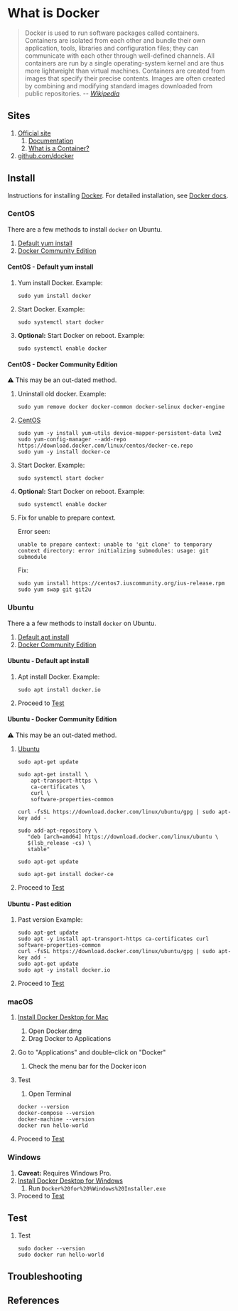 # What is Docker

> Docker is used to run software packages called containers.
> Containers are isolated from each other and bundle their own
> application, tools, libraries and configuration files;
> they can communicate with each other through well-defined channels.
> All containers are run by a single operating-system kernel
> and are thus more lightweight than virtual machines.
> Containers are created from images that specify their precise contents.
> Images are often created by combining and modifying standard
> images downloaded from public repositories.
> -- *[Wikipedia](https://en.wikipedia.org/wiki/Docker_(software))*

## Sites

1. [Official site](https://www.docker.com/)
    1. [Documentation](https://docs.docker.com)
    1. [What is a Container?](https://www.docker.com/resources/what-container)
1. [github.com/docker](https://github.com/docker)

## Install

Instructions for installing [Docker](https://www.docker.com/).
For detailed installation, see [Docker docs](https://docs.docker.com/install/).

### CentOS

There are a few methods to install `docker` on Ubuntu.

1. [Default yum install](#centos---default-yum-install)
1. [Docker Community Edition](#centos---docker-community-edition)

#### CentOS - Default yum install

1. Yum install Docker.
   Example:

    ```console
    sudo yum install docker
    ```

1. Start Docker.
   Example:

    ```console
    sudo systemctl start docker
    ```

1. **Optional:** Start Docker on reboot.
   Example:

    ```console
    sudo systemctl enable docker
    ```

#### CentOS - Docker Community Edition

:warning: This may be an out-dated method.

1. Uninstall old docker.
   Example:

    ```console
    sudo yum remove docker docker-common docker-selinux docker-engine
    ```

1. [CentOS](https://docs.docker.com/install/linux/docker-ce/centos/)

    ```console
    sudo yum -y install yum-utils device-mapper-persistent-data lvm2
    sudo yum-config-manager --add-repo https://download.docker.com/linux/centos/docker-ce.repo
    sudo yum -y install docker-ce
    ```

1. Start Docker.
   Example:

    ```console
    sudo systemctl start docker
    ```

1. **Optional:** Start Docker on reboot.
   Example:

    ```console
    sudo systemctl enable docker
    ```

1. Fix for unable to prepare context.

    Error seen:

    ```console
    unable to prepare context: unable to 'git clone' to temporary context directory: error initializing submodules: usage: git submodule
    ```

    Fix:

    ```console
    sudo yum install https://centos7.iuscommunity.org/ius-release.rpm
    sudo yum swap git git2u
    ```

### Ubuntu

There a a few methods to install `docker` on Ubuntu.

1. [Default apt install](#ubuntu---default-apt-install)
1. [Docker Community Edition](#ubuntu---docker-community-edition)

#### Ubuntu - Default apt install

1. Apt install Docker.
   Example:

    ```console
    sudo apt install docker.io
    ```

1. Proceed to [Test](#test)

#### Ubuntu - Docker Community Edition

:warning: This may be an out-dated method.

1. [Ubuntu](https://docs.docker.com/install/linux/docker-ce/ubuntu/)

    ```console
    sudo apt-get update

    sudo apt-get install \
        apt-transport-https \
        ca-certificates \
        curl \
        software-properties-common

    curl -fsSL https://download.docker.com/linux/ubuntu/gpg | sudo apt-key add -

    sudo add-apt-repository \
       "deb [arch=amd64] https://download.docker.com/linux/ubuntu \
       $(lsb_release -cs) \
       stable"

    sudo apt-get update

    sudo apt-get install docker-ce
    ```

1. Proceed to [Test](#test)

#### Ubuntu - Past edition

1. Past version
   Example:

    ```console
    sudo apt-get update
    sudo apt -y install apt-transport-https ca-certificates curl software-properties-common
    curl -fsSL https://download.docker.com/linux/ubuntu/gpg | sudo apt-key add -
    sudo apt-get update
    sudo apt -y install docker.io
    ```

1. Proceed to [Test](#test)

### macOS

1. [Install Docker Desktop for Mac](https://docs.docker.com/docker-for-mac/install/)
    1. Open Docker.dmg
    1. Drag Docker to Applications

1. Go to "Applications" and double-click on "Docker"
    1. Check the menu bar for the Docker icon

1. Test
    1. Open Terminal

    ```console
    docker --version
    docker-compose --version
    docker-machine --version
    docker run hello-world
    ```

1. Proceed to [Test](#test)

### Windows

1. **Caveat:** Requires Windows Pro.
1. [Install Docker Desktop for Windows](https://docs.docker.com/docker-for-windows/install/)
    1. Run `Docker%20for%20%Windows%20Installer.exe`
1. Proceed to [Test](#test)

## Test

1. Test

    ```console
    sudo docker --version
    sudo docker run hello-world
    ```

## Troubleshooting

## References
